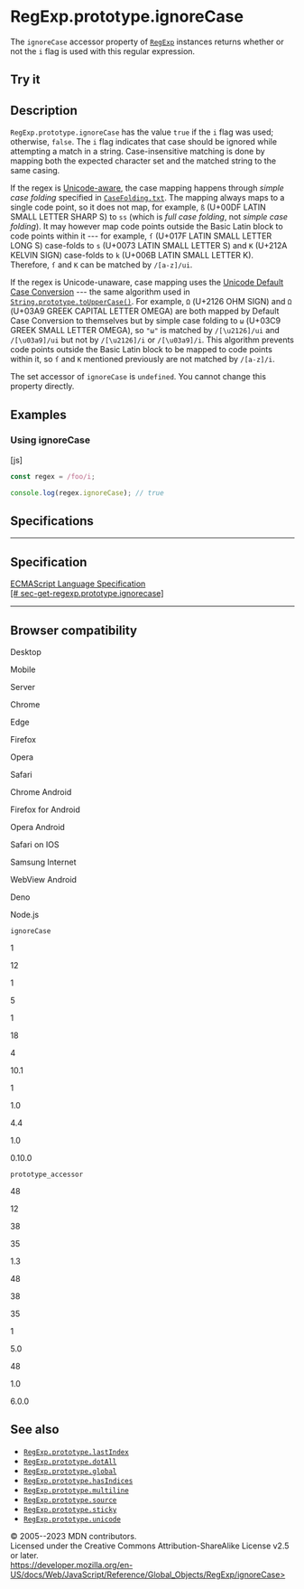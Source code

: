 RegExp.prototype.ignoreCase
===========================

 
The `ignoreCase` accessor property of [`RegExp`](../regexp) instances
returns whether or not the `i` flag is used with this regular
expression.


 
Try it 
------

 



 
Description
-----------

 
`RegExp.prototype.ignoreCase` has the value `true` if the `i` flag was
used; otherwise, `false`. The `i` flag indicates that case should be
ignored while attempting a match in a string. Case-insensitive matching
is done by mapping both the expected character set and the matched
string to the same casing.

If the regex is [Unicode-aware](unicode#unicode-aware_mode), the case
mapping happens through *simple case folding* specified in
[`CaseFolding.txt`](https://unicode.org/Public/UCD/latest/ucd/CaseFolding.txt).
The mapping always maps to a single code point, so it does not map, for
example, `ß` (U+00DF LATIN SMALL LETTER SHARP S) to `ss` (which is *full
case folding*, not *simple case folding*). It may however map code
points outside the Basic Latin block to code points within it --- for
example, `ſ` (U+017F LATIN SMALL LETTER LONG S) case-folds to `s`
(U+0073 LATIN SMALL LETTER S) and `K` (U+212A KELVIN SIGN) case-folds to
`k` (U+006B LATIN SMALL LETTER K). Therefore, `ſ` and `K` can be matched
by `/[a-z]/ui`.

If the regex is Unicode-unaware, case mapping uses the [Unicode Default
Case
Conversion](https://unicode-org.github.io/icu/userguide/transforms/casemappings.html)
--- the same algorithm used in
[`String.prototype.toUpperCase()`](../string/touppercase). For example,
`Ω` (U+2126 OHM SIGN) and `Ω` (U+03A9 GREEK CAPITAL LETTER OMEGA) are
both mapped by Default Case Conversion to themselves but by simple case
folding to `ω` (U+03C9 GREEK SMALL LETTER OMEGA), so `"ω"` is matched by
`/[\u2126]/ui` and `/[\u03a9]/ui` but not by `/[\u2126]/i` or
`/[\u03a9]/i`. This algorithm prevents code points outside the Basic
Latin block to be mapped to code points within it, so `ſ` and `K`
mentioned previously are not matched by `/[a-z]/i`.

The set accessor of `ignoreCase` is `undefined`. You cannot change this
property directly.



 
Examples
--------


 
### Using ignoreCase 

 
 
 
[js]


```js
const regex = /foo/i;

console.log(regex.ignoreCase); // true
```




Specifications
--------------

 
  -------------------------------------------------------------------------------------------------------------------------------------------
  Specification
  -------------------------------------------------------------------------------------------------------------------------------------------
  [ECMAScript Language Specification\
  [\#
  sec-get-regexp.prototype.ignorecase]](https://tc39.es/ecma262/multipage/text-processing.html#sec-get-regexp.prototype.ignorecase)

  -------------------------------------------------------------------------------------------------------------------------------------------


Browser compatibility 
---------------------

 


Desktop

Mobile

Server

Chrome

Edge

Firefox

Opera

Safari

Chrome Android

Firefox for Android

Opera Android

Safari on IOS

Samsung Internet

WebView Android

Deno

Node.js

`ignoreCase`

1

12

1

5

1

18

4

10.1

1

1.0

4.4

1.0

0.10.0

`prototype_accessor`

48

12

38

35

1.3

48

38

35

1

5.0

48

1.0

6.0.0

 
See also 
--------

 
-   [`RegExp.prototype.lastIndex`](lastindex)
-   [`RegExp.prototype.dotAll`](dotall)
-   [`RegExp.prototype.global`](global)
-   [`RegExp.prototype.hasIndices`](hasindices)
-   [`RegExp.prototype.multiline`](multiline)
-   [`RegExp.prototype.source`](source)
-   [`RegExp.prototype.sticky`](sticky)
-   [`RegExp.prototype.unicode`](unicode)



 
© 2005--2023 MDN contributors.\
Licensed under the Creative Commons Attribution-ShareAlike License v2.5
or later.\
https://developer.mozilla.org/en-US/docs/Web/JavaScript/Reference/Global_Objects/RegExp/ignoreCase>

